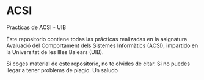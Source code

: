 # ACSI
Practicas de ACSI - UIB

Este repositorio contiene todas las prácticas realizadas en la asignatura Avaluació del Comportament dels Sistemes Informàtics (ACSI), impartido en la Universitat de les Illes Balears (UIB). 

Si coges material de este repositorio, no te olvides de citar. Si no puedes llegar a tener problems de plagio. Un saludo
